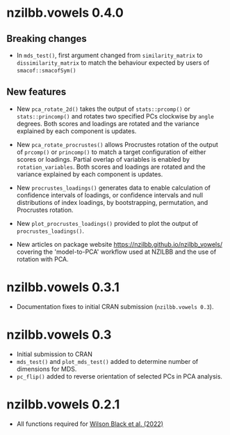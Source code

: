 # nzilbb.vowels 0.4.0

## Breaking changes 

* In `mds_test()`, first argument changed from `similarity_matrix` to 
`dissimilarity_matrix` to match the behaviour expected by users of 
`smacof::smacofSym()`

## New features

* New `pca_rotate_2d()` takes the output of `stats::prcomp()` or 
`stats::princomp()` and rotates two specified PCs clockwise by `angle` degrees.
Both scores and loadings are rotated and the variance explained by each 
component is updates.

* New `pca_rotate_procrustes()` allows Procrustes rotation of the output of
`prcomp()` or `princomp()` to match a target configuration of either scores
or loadings. Partial overlap of variables is enabled by `rotation_variables`.
Both scores and loadings are rotated and the variance explained by each 
component is updates.

* New `procrustes_loadings()` generates data to enable calculation of
confidence intervals of loadings, or confidence intervals and null distributions
of index loadings, by bootstrapping, permutation, and Procrustes rotation.

* New `plot_procrustes_loadings()` provided to plot the output of 
`procrustes_loadings()`.

* New articles on package website <https://nzilbb.github.io/nzilbb_vowels/> 
covering the 'model-to-PCA' workflow used at NZILBB and the use of rotation with 
PCA.

# nzilbb.vowels 0.3.1

* Documentation fixes to initial CRAN submission (`nzilbb.vowels 0.3`).

# nzilbb.vowels 0.3

* Initial submission to CRAN
* `mds_test()` and `plot_mds_test()` added to determine number of dimensions for 
MDS.
* `pc_flip()` added to reverse orientation of selected PCs in PCA analysis.

# nzilbb.vowels 0.2.1

* All functions required for [Wilson Black et al. (2022)]( https://doi.org/10.1111/lnc3.12479)

